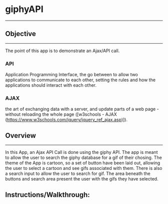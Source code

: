 # giphyAPI
------

## Objective
------
The point of this app is to demonstrate an Ajax/API call. 

### API 
  Application Programming Interface, the go between to allow two applications to communicate to each other, setting the rules and how the applications should interact with each other. 

### AJAX 
  the art of exchanging data with a server, and update parts of a web page - without reloading the whole page ([w3schools - AJAX (https://www.w3schools.com/jquery/jquery_ref_ajax.asp)]).


## Overview
------

In this App, an Ajax API Call is done using the giphy API. The app is meant to allow the user to search the giphy database for a gif of their chosing. The theme of the App is cartoon, so a set of button have been laid out, allowing the user to select a cartoon and see gifs associated with them. There is also a search input to allow the user to search for gif. The area beneath the buttons and search area present the user with the gifs they have selected. 


## Instructions/Walkthrough: 




